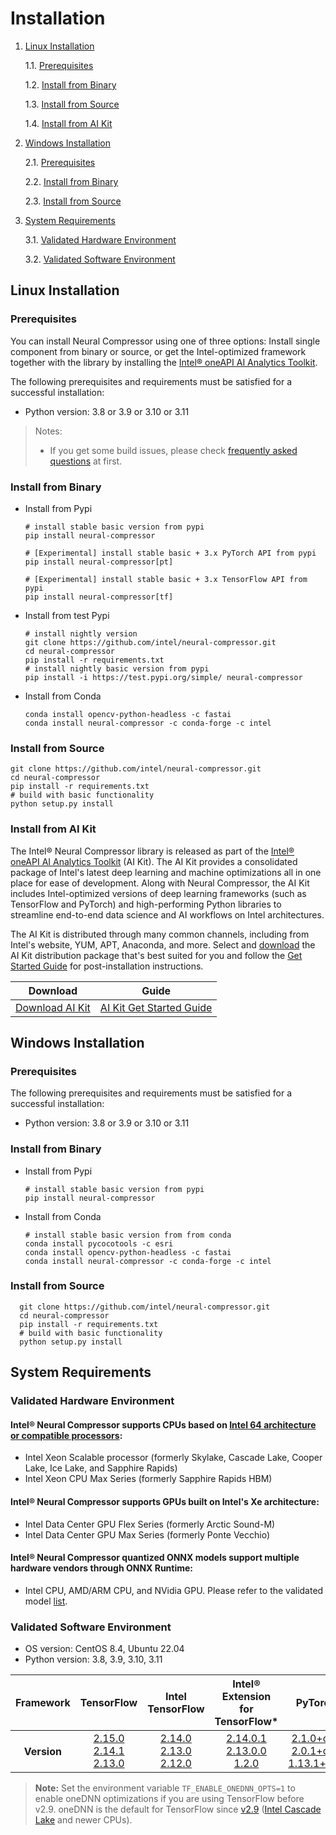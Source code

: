 # Installation

1. [Linux Installation](#linux-installation)

    1.1. [Prerequisites](#prerequisites)

    1.2. [Install from Binary](#install-from-binary)

    1.3. [Install from Source](#install-from-source)

    1.4. [Install from AI Kit](#install-from-ai-kit)

2. [Windows Installation](#windows-installation)

    2.1. [Prerequisites](#prerequisites-1)

    2.2. [Install from Binary](#install-from-binary-1)

    2.3. [Install from Source](#install-from-source-1)

3. [System Requirements](#system-requirements)

   3.1. [Validated Hardware Environment](#validated-hardware-environment)

   3.2. [Validated Software Environment](#validated-software-environment)

## Linux Installation
### Prerequisites
You can install Neural Compressor using one of three options: Install single component from binary or source, or get the Intel-optimized framework together with the library by installing the [Intel® oneAPI AI Analytics Toolkit](https://software.intel.com/content/www/us/en/develop/tools/oneapi/ai-analytics-toolkit.html).

The following prerequisites and requirements must be satisfied for a successful installation:

- Python version: 3.8 or 3.9 or 3.10 or 3.11

> Notes:
> - If you get some build issues, please check [frequently asked questions](faq.md) at first.

### Install from Binary
- Install from Pypi
  ```Shell
  # install stable basic version from pypi
  pip install neural-compressor
  ```
  ```Shell
  # [Experimental] install stable basic + 3.x PyTorch API from pypi 
  pip install neural-compressor[pt]
  ```
  ```Shell
  # [Experimental] install stable basic + 3.x TensorFlow API from pypi 
  pip install neural-compressor[tf]
  ```

- Install from test Pypi
  ```Shell
  # install nightly version
  git clone https://github.com/intel/neural-compressor.git
  cd neural-compressor
  pip install -r requirements.txt
  # install nightly basic version from pypi
  pip install -i https://test.pypi.org/simple/ neural-compressor
  ```

- Install from Conda 
  ```Shell
  conda install opencv-python-headless -c fastai
  conda install neural-compressor -c conda-forge -c intel
  ```

### Install from Source

  ```Shell
  git clone https://github.com/intel/neural-compressor.git
  cd neural-compressor
  pip install -r requirements.txt
  # build with basic functionality
  python setup.py install
  ```

### Install from AI Kit

The Intel® Neural Compressor library is released as part of the [Intel® oneAPI AI Analytics Toolkit](https://software.intel.com/content/www/us/en/develop/tools/oneapi/ai-analytics-toolkit.html) (AI Kit). The AI Kit provides a consolidated package of Intel's latest deep learning and machine optimizations all in one place for ease of development. Along with Neural Compressor, the AI Kit includes Intel-optimized versions of deep learning frameworks (such as TensorFlow and PyTorch) and high-performing Python libraries to streamline end-to-end data science and AI workflows on Intel architectures.

The AI Kit is distributed through many common channels, including from Intel's website, YUM, APT, Anaconda, and more. Select and [download](https://software.intel.com/content/www/us/en/develop/tools/oneapi/ai-analytics-toolkit/download.html) the AI Kit distribution package that's best suited for you and follow the [Get Started Guide](https://software.intel.com/content/www/us/en/develop/documentation/get-started-with-ai-linux/top.html) for post-installation instructions.

|Download|Guide|
|-|-|
|[Download AI Kit](https://software.intel.com/content/www/us/en/develop/tools/oneapi/ai-analytics-toolkit/) |[AI Kit Get Started Guide](https://software.intel.com/content/www/us/en/develop/documentation/get-started-with-ai-linux/top.html) |

## Windows Installation

### Prerequisites

The following prerequisites and requirements must be satisfied for a successful installation:

- Python version: 3.8 or 3.9 or 3.10 or 3.11

### Install from Binary
- Install from Pypi
  ```Shell
  # install stable basic version from pypi
  pip install neural-compressor
  ```
- Install from Conda
  ```Shell
  # install stable basic version from from conda
  conda install pycocotools -c esri
  conda install opencv-python-headless -c fastai
  conda install neural-compressor -c conda-forge -c intel
  ```

### Install from Source

```Shell
  git clone https://github.com/intel/neural-compressor.git
  cd neural-compressor
  pip install -r requirements.txt
  # build with basic functionality
  python setup.py install
  ```

## System Requirements

### Validated Hardware Environment
#### Intel® Neural Compressor supports CPUs based on [Intel 64 architecture or compatible processors](https://en.wikipedia.org/wiki/X86-64):

* Intel Xeon Scalable processor (formerly Skylake, Cascade Lake, Cooper Lake, Ice Lake, and Sapphire Rapids)
* Intel Xeon CPU Max Series (formerly Sapphire Rapids HBM)

#### Intel® Neural Compressor supports GPUs built on Intel's Xe architecture:

* Intel Data Center GPU Flex Series (formerly Arctic Sound-M)
* Intel Data Center GPU Max Series (formerly Ponte Vecchio)

#### Intel® Neural Compressor quantized ONNX models support multiple hardware vendors through ONNX Runtime:

* Intel CPU, AMD/ARM CPU, and NVidia GPU. Please refer to the validated model [list](./validated_model_list.md#validated-onnx-qdq-int8-models-on-multiple-hardware-through-onnx-runtime).

### Validated Software Environment

* OS version: CentOS 8.4, Ubuntu 22.04
* Python version: 3.8, 3.9, 3.10, 3.11

<table class="docutils">
<thead>
  <tr style="vertical-align: middle; text-align: center;">
    <th>Framework</th>
    <th>TensorFlow</th>
    <th>Intel<br>TensorFlow</th>
    <th>Intel®<br>Extension for<br>TensorFlow*</th>
    <th>PyTorch</th>
    <th>Intel®<br>Extension for<br>PyTorch*</th>
    <th>ONNX<br>Runtime</th>
    <th>MXNet</th>
  </tr>
</thead>
<tbody>
  <tr align="center">
    <th>Version</th>
    <td class="tg-7zrl"> <a href=https://github.com/tensorflow/tensorflow/tree/v2.15.0>2.15.0</a><br>
    <a href=https://github.com/tensorflow/tensorflow/tree/v2.14.1>2.14.1</a><br>
    <a href=https://github.com/tensorflow/tensorflow/tree/v2.13.0>2.13.0</a><br></td>
    <td class="tg-7zrl"> <a href=https://github.com/Intel-tensorflow/tensorflow/tree/v2.14.0>2.14.0</a><br>
    <a href=https://github.com/Intel-tensorflow/tensorflow/tree/v2.13.0>2.13.0</a><br>
    <a href=https://github.com/Intel-tensorflow/tensorflow/tree/v2.12.0>2.12.0</a><br></td>
    <td class="tg-7zrl"> <a href=https://github.com/intel/intel-extension-for-tensorflow/tree/v2.14.0.1>2.14.0.1</a><br>
    <a href=https://github.com/intel/intel-extension-for-tensorflow/tree/v2.13.0.0>2.13.0.0</a><br>
    <a href=https://github.com/intel/intel-extension-for-tensorflow/tree/v1.2.0>1.2.0</a><br></td>
    <td class="tg-7zrl"><a href=https://github.com/pytorch/pytorch/tree/v2.1.0>2.1.0+cpu</a><br>
    <a href=https://github.com/pytorch/pytorch/tree/v2.0.1>2.0.1+cpu</a><br>
    <a href=https://github.com/pytorch/pytorch/tree/v1.13.1>1.13.1+cpu</a><br></td>
    <td class="tg-7zrl"><a href=https://github.com/intel/intel-extension-for-pytorch/tree/v2.1.0%2Bcpu>2.1.0+cpu</a><br>
    <a href=https://github.com/intel/intel-extension-for-pytorch/tree/v2.0.100%2Bcpu>2.0.1+cpu</a><br>
    <a href=https://github.com/intel/intel-extension-for-pytorch/tree/v1.13.100%2Bcpu>1.13.1+cpu</a><br></td>
    <td class="tg-7zrl"><a href=https://github.com/microsoft/onnxruntime/tree/v1.16.3>1.16.3</a><br>
    <a href=https://github.com/microsoft/onnxruntime/tree/v1.15.1>1.15.1</a><br>    
    <a href=https://github.com/microsoft/onnxruntime/tree/v1.14.1>1.14.1</a><br></td>
    <td class="tg-7zrl"><a href=https://github.com/apache/incubator-mxnet/tree/1.9.1>1.9.1</a><br></td>
  </tr>
</tbody>
</table>

> **Note:**
> Set the environment variable ``TF_ENABLE_ONEDNN_OPTS=1`` to enable oneDNN optimizations if you are using TensorFlow before v2.9. oneDNN is the default for TensorFlow since [v2.9](https://github.com/tensorflow/tensorflow/releases/tag/v2.9.0) ([Intel Cascade Lake](https://www.intel.com/content/www/us/en/products/platforms/details/cascade-lake.html) and newer CPUs).
